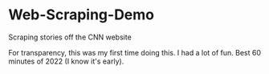 # Web-Scraping-Demo
Scraping stories off the CNN website

For transparency, this was my first time doing this. I had a lot of fun. Best 60 minutes of 2022 (I know it's early).
